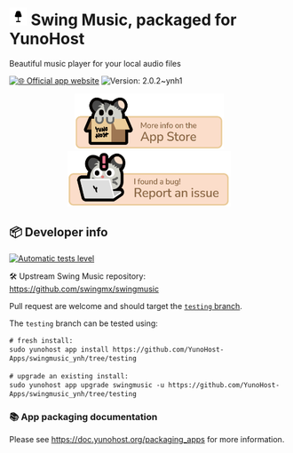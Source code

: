 <!--
N.B.: This README was automatically generated by <https://github.com/YunoHost/apps_tools/blob/main/readme_generator>
It shall NOT be edited by hand.
-->

<h1>
  <img src="https://raw.githubusercontent.com/YunoHost/apps/master/logos/swingmusic.png" width="32px" alt="Logo of Swing Music">
  Swing Music, packaged for YunoHost
</h1>

Beautiful music player for your local audio files

[![🌐 Official app website](https://img.shields.io/badge/Official_app_website-darkgreen?style=for-the-badge)](https://swingmx.com/)
![Version: 2.0.2~ynh1](https://img.shields.io/badge/Version-2.0.2~ynh1-rgba(0,150,0,1)?style=for-the-badge)

<div align="center">
<a href="https://apps.yunohost.org/app/swingmusic"><img height="100px" src="https://github.com/YunoHost/yunohost-artwork/raw/refs/heads/main/badges/neopossum-badges/badge_more_info_on_the_appstore.svg"/></a>
<a href="https://github.com/YunoHost-Apps/swingmusic_ynh/issues"><img height="100px" src="https://github.com/YunoHost/yunohost-artwork/raw/refs/heads/main/badges/neopossum-badges/badge_report_an_issue.svg"/></a>
</div>

## 📦 Developer info

[![Automatic tests level](https://apps.yunohost.org/badge/cilevel/swingmusic)](https://ci-apps.yunohost.org/ci/apps/swingmusic/)

🛠️ Upstream Swing Music repository: <https://github.com/swingmx/swingmusic>

Pull request are welcome and should target the [`testing` branch](https://github.com/YunoHost-Apps/swingmusic_ynh/tree/testing).

The `testing` branch can be tested using:
```
# fresh install:
sudo yunohost app install https://github.com/YunoHost-Apps/swingmusic_ynh/tree/testing

# upgrade an existing install:
sudo yunohost app upgrade swingmusic -u https://github.com/YunoHost-Apps/swingmusic_ynh/tree/testing
```

### 📚 App packaging documentation

Please see <https://doc.yunohost.org/packaging_apps> for more information.